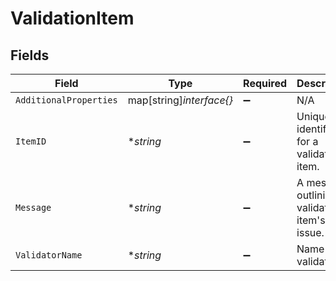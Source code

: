 # ValidationItem


## Fields

| Field                                        | Type                                         | Required                                     | Description                                  |
| -------------------------------------------- | -------------------------------------------- | -------------------------------------------- | -------------------------------------------- |
| `AdditionalProperties`                       | map[string]*interface{}*                     | :heavy_minus_sign:                           | N/A                                          |
| `ItemID`                                     | **string*                                    | :heavy_minus_sign:                           | Unique identifier for a validation item.     |
| `Message`                                    | **string*                                    | :heavy_minus_sign:                           | A message outlining validation item's issue. |
| `ValidatorName`                              | **string*                                    | :heavy_minus_sign:                           | Name of validator.                           |